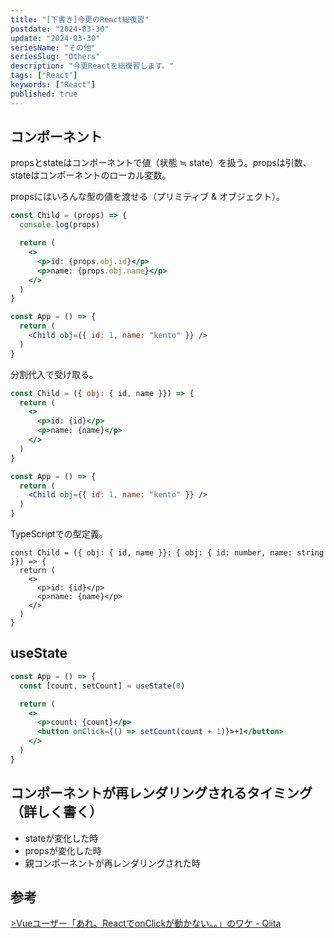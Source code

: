 ```yaml
---
title: "[下書き]今更のReact総復習"
postdate: "2024-03-30"
update: "2024-03-30"
seriesName: "その他"
seriesSlug: "Others"
description: "今更Reactを総復習します。"
tags: ["React"]
keywords: ["React"]
published: true
---
```


## コンポーネント

propsとstateはコンポーネントで値（状態 ≒ state）を扱う。propsは引数、stateはコンポーネントのローカル変数。


propsにはいろんな型の値を渡せる（プリミティブ & オブジェクト）。

```jsx
const Child = (props) => {
  console.log(props)

  return (
    <>
      <p>id: {props.obj.id}</p>
      <p>name: {props.obj.name}</p>
    </>
  )
}

const App = () => {
  return (
    <Child obj={{ id: 1, name: "kento" }} />
  )
}
```

分割代入で受け取る。

```jsx
const Child = ({ obj: { id, name }}) => {
  return (
    <>
      <p>id: {id}</p>
      <p>name: {name}</p>
    </>
  )
}

const App = () => {
  return (
    <Child obj={{ id: 1, name: "kento" }} />
  )
}
```

TypeScriptでの型定義。

```tsx
const Child = ({ obj: { id, name }}: { obj: { id: number, name: string }}) => {
  return (
    <>
      <p>id: {id}</p>
      <p>name: {name}</p>
    </>
  )
}
```

## useState

```jsx
const App = () => {
  const [count, setCount] = useState(0)

  return (
    <>
      <p>count: {count}</p>
      <button onClick={() => setCount(count + 1)}>+1</button>
    </>
  )
}
```


## コンポーネントが再レンダリングされるタイミング（詳しく書く）

- stateが変化した時
- propsが変化した時
- 親コンポーネントが再レンダリングされた時

## 参考

[>Vueユーザー「あれ、ReactでonClickが動かない。。」のワケ - Qiita](https://qiita.com/shiori_hoshimi/items/1179abac2e017ef20a03)
